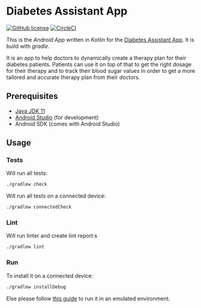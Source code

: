 # Diabetes Assistant App
[![GitHub license](https://img.shields.io/github/license/diabetes-assistant/android-app)](https://github.com/diabetes-assistant/android-app/blob/main/LICENSE)
[![CircleCI](https://img.shields.io/circleci/build/github/diabetes-assistant/android-app)](https://app.circleci.com/pipelines/github/diabetes-assistant/android-app)

This is the _Android App_ written in _Kotlin_ for the [Diabetes Assistant App](https://github.com/diabetes-assistant/diabetes-assistant-app). It is build with _gradle_.

It is an app to help doctors to dynamically create a therapy plan for their diabetes patients.
Patients can use it on top of that to get the right dosage for their therapy and to track their
blood sugar values in order to get a more tailored and accurate therapy plan from their doctors.
 
## Prerequisites
* [Java JDK 11](https://adoptopenjdk.net/installation.html)
* [Android Studio](https://developer.android.com/studio/) (for development)
* Android SDK (comes with Android Studio)

## Usage
### Tests
Will run all tests:
```bash
./gradlew check
```

Will run all tests on a connected device:
```bash
./gradlew connectedCheck
```

### Lint
Will run linter and create lint report:s
```bash
./gradlew lint
```

### Run
To install it on a connected device:
```bash
./gradlew installDebug
```

Else please follow [this guide](https://developer.android.com/studio/run/emulator) to run it in an
emulated environment.
